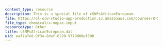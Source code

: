 ```yaml
---
content_type: resource
description: This is a special file of cSNPsAfricanEuropean.
file: https://ol-ocw-studio-app-production.s3.amazonaws.com/courses/8-592j-statistical-physics-in-biology-spring-2011/eaf7a7e89f3a8daf62205779d08ef598_cSNPsAfricanEuropean.dat
file_type: chemical/x-mopac-input
resourcetype: Other
title: cSNPsAfricanEuropean.dat
uid: eaf7a7e8-9f3a-8daf-6220-5779d08ef598
---
```

